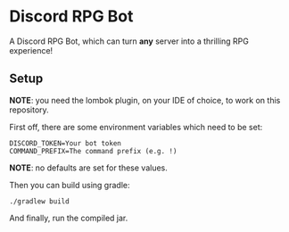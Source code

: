 # Discord RPG Bot

A Discord RPG Bot, which can turn **any** server into a thrilling RPG experience!

## Setup

**NOTE**: you need the lombok plugin, on your IDE of choice, to work on this repository.

First off, there are some environment variables which need to be set:

```shell script
DISCORD_TOKEN=Your bot token
COMMAND_PREFIX=The command prefix (e.g. !)
```

**NOTE**: no defaults are set for these values.

Then you can build using gradle:

```shell script
./gradlew build
```

And finally, run the compiled jar.

